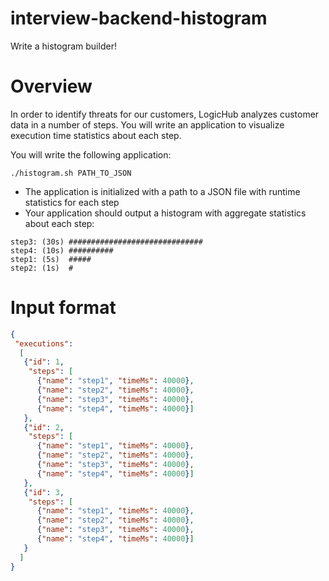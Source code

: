 # interview-backend-histogram
Write a histogram builder!

# Overview
In order to identify threats for our customers, LogicHub analyzes customer data in a number of steps. You will write an application to visualize execution time statistics about each step.

You will write the following application: 

```
./histogram.sh PATH_TO_JSON 
```

- The application is initialized with a path to a JSON file with runtime statistics for each step
- Your application should output a histogram with aggregate statistics about each step:

```
step3: (30s) ############################## 
step4: (10s) ##########
step1: (5s)  #####
step2: (1s)  #

```

# Input format
```json
{
 "executions":
  [
   {"id": 1,
    "steps": [
      {"name": "step1", "timeMs": 40000}, 
      {"name": "step2", "timeMs": 40000}, 
      {"name": "step3", "timeMs": 40000},
      {"name": "step4", "timeMs": 40000}]
   },
   {"id": 2,
    "steps": [
      {"name": "step1", "timeMs": 40000}, 
      {"name": "step2", "timeMs": 40000}, 
      {"name": "step3", "timeMs": 40000},
      {"name": "step4", "timeMs": 40000}]
   },
   {"id": 3,
    "steps": [
      {"name": "step1", "timeMs": 40000}, 
      {"name": "step2", "timeMs": 40000}, 
      {"name": "step3", "timeMs": 40000},
      {"name": "step4", "timeMs": 40000}]
   }
  ] 
}
```
